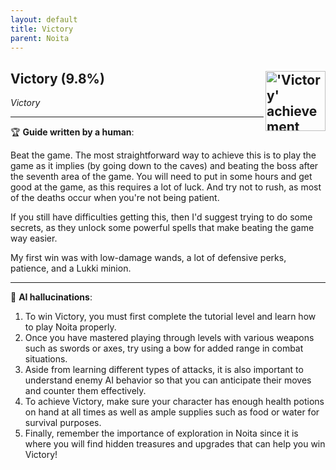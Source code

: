 ```yaml
---
layout: default
title: Victory
parent: Noita
---
```


## Victory (9.8%) <img align="right" src="https://cdn.cloudflare.steamstatic.com/steamcommunity/public/images/apps/881100/0ce1e76c000037efd33d90d20bfa1b8c373b2e3a.jpg" alt="'Victory' achievement icon" width="96" height="96">

_Victory_

---

:trophy: **Guide written by a human**:

Beat the game. The most straightforward way to achieve this is to play the game as it implies (by going down to the caves) and beating the boss after the seventh area of the game. You will need to put in some hours and get good at the game, as this requires a lot of luck. And try not to rush, as most of the deaths occur when you're not being patient.

If you still have difficulties getting this, then I'd suggest trying to do some secrets, as they unlock some powerful spells that make beating the game way easier.

My first win was with low-damage wands, a lot of defensive perks, patience, and a Lukki minion.

---

:robot: **AI hallucinations**:

1) To win Victory, you must first complete the tutorial level and learn how to play Noita properly. 
2) Once you have mastered playing through levels with various weapons such as swords or axes, try using a bow for added range in combat situations.
3) Aside from learning different types of attacks, it is also important to understand enemy AI behavior so that you can anticipate their moves and counter them effectively.
4) To achieve Victory, make sure your character has enough health potions on hand at all times as well as ample supplies such as food or water for survival purposes.
5) Finally, remember the importance of exploration in Noita since it is where you will find hidden treasures and upgrades that can help you win Victory!

